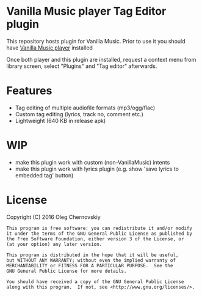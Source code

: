 # Vanilla Music player Tag Editor plugin

This repository hosts plugin for Vanilla Music.
Prior to use it you should have [Vanilla Music player](https://github.com/vanilla-music/vanilla) installed

Once both player and this plugin are installed, 
request a context menu from library screen, select "Plugins" and "Tag editor" afterwards.

# Features

* Tag editing of multiple audiofile formats (mp3/ogg/flac)
* Custom tag editing (lyrics, track no, comment etc.)
* Lightweight (640 KB in release apk)

# WIP

* make this plugin work with custom (non-VanillaMusic) intents
* make this plugin work with lyrics plugin (e.g. show 'save lyrics to embedded tag' button)

# License

Copyright (C) 2016 Oleg Chernovskiy

    This program is free software: you can redistribute it and/or modify
    it under the terms of the GNU General Public License as published by
    the Free Software Foundation, either version 3 of the License, or
    (at your option) any later version.

    This program is distributed in the hope that it will be useful,
    but WITHOUT ANY WARRANTY; without even the implied warranty of
    MERCHANTABILITY or FITNESS FOR A PARTICULAR PURPOSE.  See the
    GNU General Public License for more details.

    You should have received a copy of the GNU General Public License
    along with this program.  If not, see <http://www.gnu.org/licenses/>.
